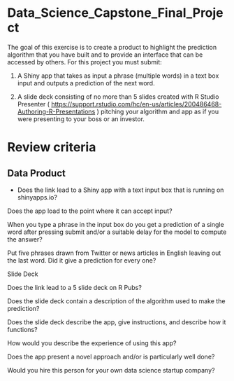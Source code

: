 # Data_Science_Capstone_Final_Project

The goal of this exercise is to create a product to highlight the prediction algorithm that you have built and to provide an interface that can be accessed by others. For this project you must submit:

1. A Shiny app that takes as input a phrase (multiple words) in a text box input and outputs a prediction of the next word.

2. A slide deck consisting of no more than 5 slides created with R Studio Presenter (
https://support.rstudio.com/hc/en-us/articles/200486468-Authoring-R-Presentations
) pitching your algorithm and app as if you were presenting to your boss or an investor.


# Review criteria
 
## Data Product

- Does the link lead to a Shiny app with a text input box that is running on shinyapps.io?

Does the app load to the point where it can accept input?

When you type a phrase in the input box do you get a prediction of a single word after pressing submit and/or a suitable delay for the model to compute the answer?

Put five phrases drawn from Twitter or news articles in English leaving out the last word. Did it give a prediction for every one?

Slide Deck

Does the link lead to a 5 slide deck on R Pubs?

Does the slide deck contain a description of the algorithm used to make the prediction?

Does the slide deck describe the app, give instructions, and describe how it functions?

How would you describe the experience of using this app?

Does the app present a novel approach and/or is particularly well done?

Would you hire this person for your own data science startup company?

